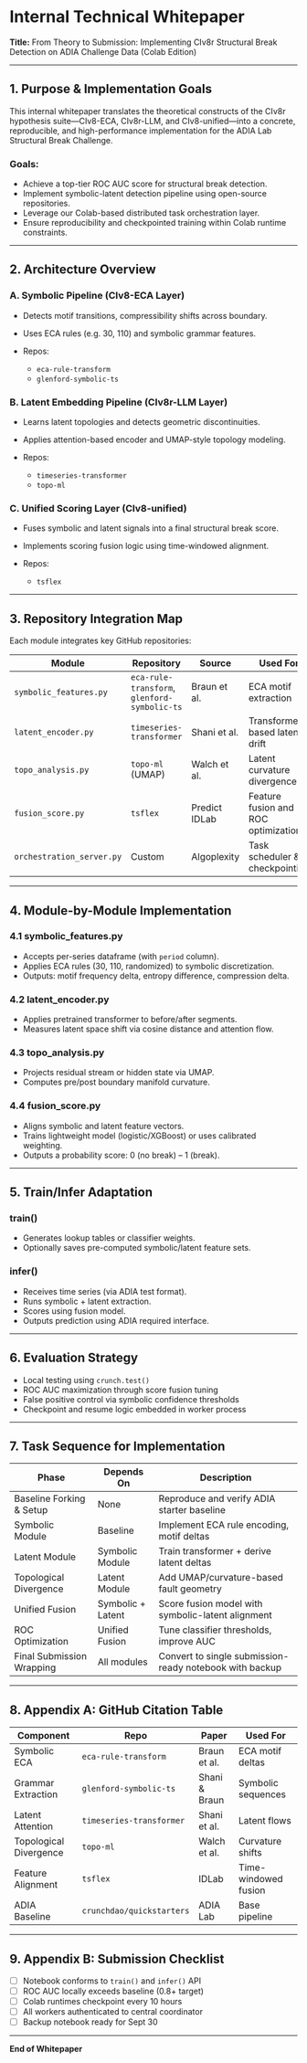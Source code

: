 # Internal Technical Whitepaper

**Title:** From Theory to Submission: Implementing CIv8r Structural Break Detection on ADIA Challenge Data (Colab Edition)

---

## 1. Purpose & Implementation Goals

This internal whitepaper translates the theoretical constructs of the CIv8r hypothesis suite—CIv8-ECA, CIv8r-LLM, and CIv8-unified—into a concrete, reproducible, and high-performance implementation for the ADIA Lab Structural Break Challenge.

### Goals:

* Achieve a top-tier ROC AUC score for structural break detection.
* Implement symbolic-latent detection pipeline using open-source repositories.
* Leverage our Colab-based distributed task orchestration layer.
* Ensure reproducibility and checkpointed training within Colab runtime constraints.

---

## 2. Architecture Overview

### A. Symbolic Pipeline (CIv8-ECA Layer)

* Detects motif transitions, compressibility shifts across boundary.
* Uses ECA rules (e.g. 30, 110) and symbolic grammar features.
* Repos:

  * `eca-rule-transform`
  * `glenford-symbolic-ts`

### B. Latent Embedding Pipeline (CIv8r-LLM Layer)

* Learns latent topologies and detects geometric discontinuities.
* Applies attention-based encoder and UMAP-style topology modeling.
* Repos:

  * `timeseries-transformer`
  * `topo-ml`

### C. Unified Scoring Layer (CIv8-unified)

* Fuses symbolic and latent signals into a final structural break score.
* Implements scoring fusion logic using time-windowed alignment.
* Repos:

  * `tsflex`

---

## 3. Repository Integration Map

Each module integrates key GitHub repositories:

| Module                    | Repository                                   | Source        | Used For                            |
| ------------------------- | -------------------------------------------- | ------------- | ----------------------------------- |
| `symbolic_features.py`    | `eca-rule-transform`, `glenford-symbolic-ts` | Braun et al.  | ECA motif extraction                |
| `latent_encoder.py`       | `timeseries-transformer`                     | Shani et al.  | Transformer-based latent drift      |
| `topo_analysis.py`        | `topo-ml` (UMAP)                             | Walch et al.  | Latent curvature divergence         |
| `fusion_score.py`         | `tsflex`                                     | Predict IDLab | Feature fusion and ROC optimization |
| `orchestration_server.py` | Custom                                       | Algoplexity   | Task scheduler & checkpointing      |

---

## 4. Module-by-Module Implementation

### 4.1 symbolic\_features.py

* Accepts per-series dataframe (with `period` column).
* Applies ECA rules (30, 110, randomized) to symbolic discretization.
* Outputs: motif frequency delta, entropy difference, compression delta.

### 4.2 latent\_encoder.py

* Applies pretrained transformer to before/after segments.
* Measures latent space shift via cosine distance and attention flow.

### 4.3 topo\_analysis.py

* Projects residual stream or hidden state via UMAP.
* Computes pre/post boundary manifold curvature.

### 4.4 fusion\_score.py

* Aligns symbolic and latent feature vectors.
* Trains lightweight model (logistic/XGBoost) or uses calibrated weighting.
* Outputs a probability score: 0 (no break) – 1 (break).

---

## 5. Train/Infer Adaptation

### train()

* Generates lookup tables or classifier weights.
* Optionally saves pre-computed symbolic/latent feature sets.

### infer()

* Receives time series (via ADIA test format).
* Runs symbolic + latent extraction.
* Scores using fusion model.
* Outputs prediction using ADIA required interface.

---

## 6. Evaluation Strategy

* Local testing using `crunch.test()`
* ROC AUC maximization through score fusion tuning
* False positive control via symbolic confidence thresholds
* Checkpoint and resume logic embedded in worker process

---

## 7. Task Sequence for Implementation

| Phase                     | Depends On        | Description                                             |
| ------------------------- | ----------------- | ------------------------------------------------------- |
| Baseline Forking & Setup  | None              | Reproduce and verify ADIA starter baseline              |
| Symbolic Module           | Baseline          | Implement ECA rule encoding, motif deltas               |
| Latent Module             | Symbolic Module   | Train transformer + derive latent deltas                |
| Topological Divergence    | Latent Module     | Add UMAP/curvature-based fault geometry                 |
| Unified Fusion            | Symbolic + Latent | Score fusion model with symbolic-latent alignment       |
| ROC Optimization          | Unified Fusion    | Tune classifier thresholds, improve AUC                 |
| Final Submission Wrapping | All modules       | Convert to single submission-ready notebook with backup |

---

## 8. Appendix A: GitHub Citation Table

| Component              | Repo                      | Paper         | Used For             |
| ---------------------- | ------------------------- | ------------- | -------------------- |
| Symbolic ECA           | `eca-rule-transform`      | Braun et al.  | ECA motif deltas     |
| Grammar Extraction     | `glenford-symbolic-ts`    | Shani & Braun | Symbolic sequences   |
| Latent Attention       | `timeseries-transformer`  | Shani et al.  | Latent flows         |
| Topological Divergence | `topo-ml`                 | Walch et al.  | Curvature shifts     |
| Feature Alignment      | `tsflex`                  | IDLab         | Time-windowed fusion |
| ADIA Baseline          | `crunchdao/quickstarters` | ADIA Lab      | Base pipeline        |

---

## 9. Appendix B: Submission Checklist

* [ ] Notebook conforms to `train()` and `infer()` API
* [ ] ROC AUC locally exceeds baseline (0.8+ target)
* [ ] Colab runtimes checkpoint every 10 hours
* [ ] All workers authenticated to central coordinator
* [ ] Backup notebook ready for Sept 30

---

**End of Whitepaper**
